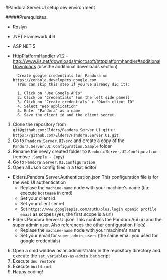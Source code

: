 #Pandora.Server.UI setup dev environment

#####Prerequisites:
- Roslyn
- .NET Framework 4.6
- ASP.NET 5
- HttpPlatformHandler v1.2 - http://www.iis.net/downloads/microsoft/httpplatformhandler#additionalDownloads (use the additional downloads section)

		Create google credentials for Pandora on https://console.developers.google.com
		(You can skip this step if you've already did it):

		1. Click on "Use Google APIs"
		2. Click on "Credentials" (on the left side panel)
		3. Click on "Create credentials" > "OAuth client ID"
		4. Select "Web application"
		5. Enter "Pandora" as a name
		6. Save the client id and the client secret.

1. Clone the repository from `git@github.com:Elders/Pandora.Server.UI.git` or `https://github.com/Elders/Pandora.Server.UI.git`
2. Go to `Pandora.Server.UI\src` and create a copy of the `Pandora.Server.UI.Configuration.Sample` folder
3. Rename the newly created folder to `Pandora.Server.UI.Configuration` (remove `.Sample - Copy`)
4. Go to `Pandora.Server.UI.Configuration`
5. Open all Json config files in a text editor

 - Elders.Pandora.Server.Authentication.json
    This configuration file is for the web UI authentication
    * Replase the `machine-name` node with your machine's name (tip: execute `hostname` in cmd)
    * Set your client id
    * Set your client secret
    * Set `https://www.googleapis.com/auth/plus.login openid profile email` as scopes (yes, the first scope is a url)
 -  Elders.Pandora.Server.UI.json
    This contains the Pandora.Api url and the super admin user. Also references the other configuration file(s)
    * Replase the `machine-name` node with your machine's name
    * Set your email for `super_admin_users` (the same email you used for google credentials)

6. Open a cmd window as an administrator in the repository directory and execute the `set_variables-as-admin.bat` script
7. Execute `dnu restore`
8. Execute `build.cmd`
9. Happy coding!



